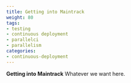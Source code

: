 ```yaml
---
title: Getting into Maintrack
weight: 80
tags:
- testing
- continuous deployment
- parallelci
- parallelism
categories:
- continuous-deployment
---
```


**Getting into Maintrack** Whatever we want here.